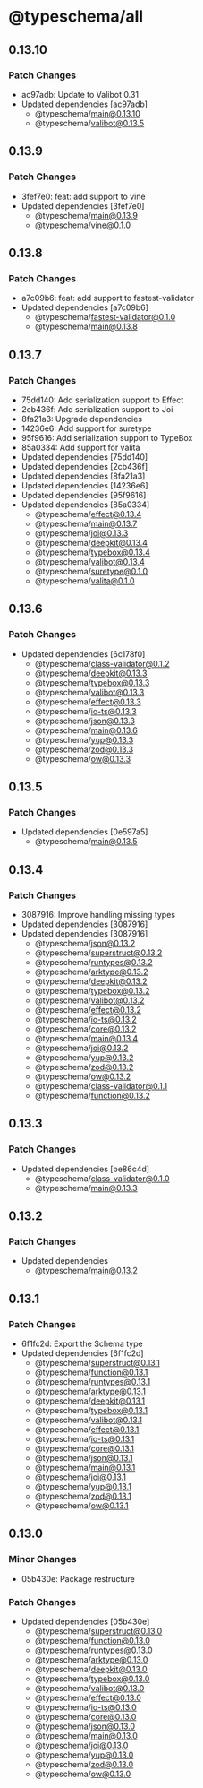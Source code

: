 # @typeschema/all

## 0.13.10

### Patch Changes

- ac97adb: Update to Valibot 0.31
- Updated dependencies [ac97adb]
  - @typeschema/main@0.13.10
  - @typeschema/valibot@0.13.5

## 0.13.9

### Patch Changes

- 3fef7e0: feat: add support to vine
- Updated dependencies [3fef7e0]
  - @typeschema/main@0.13.9
  - @typeschema/vine@0.1.0

## 0.13.8

### Patch Changes

- a7c09b6: feat: add support to fastest-validator
- Updated dependencies [a7c09b6]
  - @typeschema/fastest-validator@0.1.0
  - @typeschema/main@0.13.8

## 0.13.7

### Patch Changes

- 75dd140: Add serialization support to Effect
- 2cb436f: Add serialization support to Joi
- 8fa21a3: Upgrade dependencies
- 14236e6: Add support for suretype
- 95f9616: Add serialization support to TypeBox
- 85a0334: Add support for valita
- Updated dependencies [75dd140]
- Updated dependencies [2cb436f]
- Updated dependencies [8fa21a3]
- Updated dependencies [14236e6]
- Updated dependencies [95f9616]
- Updated dependencies [85a0334]
  - @typeschema/effect@0.13.4
  - @typeschema/main@0.13.7
  - @typeschema/joi@0.13.3
  - @typeschema/deepkit@0.13.4
  - @typeschema/typebox@0.13.4
  - @typeschema/valibot@0.13.4
  - @typeschema/suretype@0.1.0
  - @typeschema/valita@0.1.0

## 0.13.6

### Patch Changes

- Updated dependencies [6c178f0]
  - @typeschema/class-validator@0.1.2
  - @typeschema/deepkit@0.13.3
  - @typeschema/typebox@0.13.3
  - @typeschema/valibot@0.13.3
  - @typeschema/effect@0.13.3
  - @typeschema/io-ts@0.13.3
  - @typeschema/json@0.13.3
  - @typeschema/main@0.13.6
  - @typeschema/yup@0.13.3
  - @typeschema/zod@0.13.3
  - @typeschema/ow@0.13.3

## 0.13.5

### Patch Changes

- Updated dependencies [0e597a5]
  - @typeschema/main@0.13.5

## 0.13.4

### Patch Changes

- 3087916: Improve handling missing types
- Updated dependencies [3087916]
- Updated dependencies [3087916]
  - @typeschema/json@0.13.2
  - @typeschema/superstruct@0.13.2
  - @typeschema/runtypes@0.13.2
  - @typeschema/arktype@0.13.2
  - @typeschema/deepkit@0.13.2
  - @typeschema/typebox@0.13.2
  - @typeschema/valibot@0.13.2
  - @typeschema/effect@0.13.2
  - @typeschema/io-ts@0.13.2
  - @typeschema/core@0.13.2
  - @typeschema/main@0.13.4
  - @typeschema/joi@0.13.2
  - @typeschema/yup@0.13.2
  - @typeschema/zod@0.13.2
  - @typeschema/ow@0.13.2
  - @typeschema/class-validator@0.1.1
  - @typeschema/function@0.13.2

## 0.13.3

### Patch Changes

- Updated dependencies [be86c4d]
  - @typeschema/class-validator@0.1.0
  - @typeschema/main@0.13.3

## 0.13.2

### Patch Changes

- Updated dependencies
  - @typeschema/main@0.13.2

## 0.13.1

### Patch Changes

- 6f1fc2d: Export the Schema type
- Updated dependencies [6f1fc2d]
  - @typeschema/superstruct@0.13.1
  - @typeschema/function@0.13.1
  - @typeschema/runtypes@0.13.1
  - @typeschema/arktype@0.13.1
  - @typeschema/deepkit@0.13.1
  - @typeschema/typebox@0.13.1
  - @typeschema/valibot@0.13.1
  - @typeschema/effect@0.13.1
  - @typeschema/io-ts@0.13.1
  - @typeschema/core@0.13.1
  - @typeschema/json@0.13.1
  - @typeschema/main@0.13.1
  - @typeschema/joi@0.13.1
  - @typeschema/yup@0.13.1
  - @typeschema/zod@0.13.1
  - @typeschema/ow@0.13.1

## 0.13.0

### Minor Changes

- 05b430e: Package restructure

### Patch Changes

- Updated dependencies [05b430e]
  - @typeschema/superstruct@0.13.0
  - @typeschema/function@0.13.0
  - @typeschema/runtypes@0.13.0
  - @typeschema/arktype@0.13.0
  - @typeschema/deepkit@0.13.0
  - @typeschema/typebox@0.13.0
  - @typeschema/valibot@0.13.0
  - @typeschema/effect@0.13.0
  - @typeschema/io-ts@0.13.0
  - @typeschema/core@0.13.0
  - @typeschema/json@0.13.0
  - @typeschema/main@0.13.0
  - @typeschema/joi@0.13.0
  - @typeschema/yup@0.13.0
  - @typeschema/zod@0.13.0
  - @typeschema/ow@0.13.0
